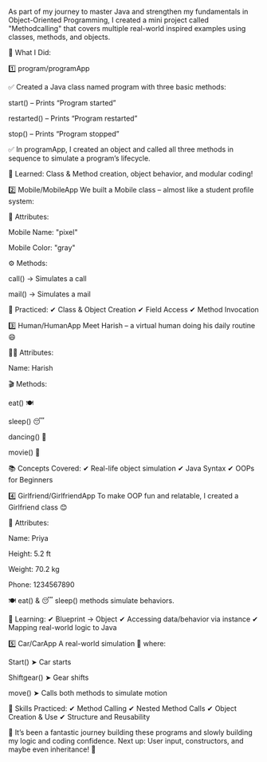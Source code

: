 As part of my journey to master Java and strengthen my fundamentals in Object-Oriented Programming, I created a mini project called "Methodcalling" that covers multiple real-world inspired examples using classes, methods, and objects.

🧠 What I Did:

1️⃣ program/programApp

✅ Created a Java class named program with three basic methods:

start() – Prints “Program started”

restarted() – Prints “Program restarted”

stop() – Prints “Program stopped”

✅ In programApp, I created an object and called all three methods in sequence to simulate a program’s lifecycle.

🎯 Learned: Class & Method creation, object behavior, and modular coding!

2️⃣ Mobile/MobileApp
We built a Mobile class – almost like a student profile system:

📝 Attributes:

Mobile Name: "pixel"

Mobile Color: "gray"

⚙️ Methods:

call() → Simulates a call

mail() → Simulates a mail

📌 Practiced: ✔ Class & Object Creation
✔ Field Access
✔ Method Invocation

3️⃣ Human/HumanApp
Meet Harish – a virtual human doing his daily routine 😄

👨‍💼 Attributes:

Name: Harish

🎬 Methods:

eat() 🍽️

sleep() 😴

dancing() 💃

movie() 🎥

📚 Concepts Covered: ✔ Real-life object simulation
✔ Java Syntax
✔ OOPs for Beginners

4️⃣ Girlfriend/GirlfriendApp
To make OOP fun and relatable, I created a Girlfriend class 😊

🎀 Attributes:

Name: Priya

Height: 5.2 ft

Weight: 70.2 kg

Phone: 1234567890

🍽️ eat() & 😴 sleep() methods simulate behaviors.

🧠 Learning: ✔ Blueprint → Object
✔ Accessing data/behavior via instance
✔ Mapping real-world logic to Java

5️⃣ Car/CarApp
A real-world simulation 🚗 where:

Start() ➤ Car starts

Shiftgear() ➤ Gear shifts

move() ➤ Calls both methods to simulate motion

🎯 Skills Practiced: ✔ Method Calling
✔ Nested Method Calls
✔ Object Creation & Use
✔ Structure and Reusability

💬 It’s been a fantastic journey building these programs and slowly building my logic and coding confidence.
Next up: User input, constructors, and maybe even inheritance! 🚀
